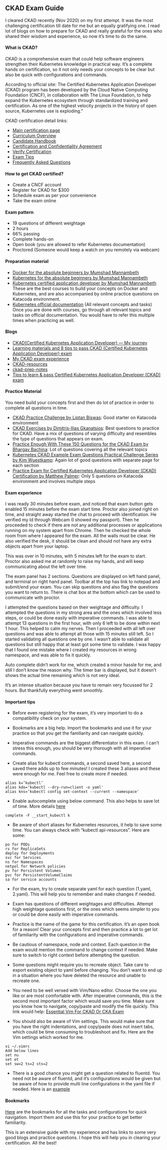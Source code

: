## CKAD Exam Guide

I cleared CKAD recently (Nov 2020) on my first attempt. It was the most challenging certification till date for me but an equally gratifying one. I read lot of blogs on how to prepare for CKAD and really grateful for the ones who shared their wisdom and experience, so now it’s time to do the same.


#### What is CKAD?
CKAD is a comprehensive exam that could help software engineers strengthen their Kubernetes knowledge in practical way. It’s a complete hands on certification, so it not only needs your concepts to be clear but also be quick with configurations and commands.

According to official site:
The Certified Kubernetes Application Developer (CKAD) program has been developed by the Cloud Native Computing Foundation (CNCF), in collaboration with The Linux Foundation, to help expand the Kubernetes ecosystem through standardized training and certification. As one of the highest velocity projects in the history of open source, Kubernetes use is exploding.”


CKAD certification detail links:
* <a href="https://www.cncf.io/certification/ckad/" target="_blank">Main certification page</a> 
* <a href="https://github.com/cncf/curriculum" target="_blank">Curriculum Overview</a>
* <a href="https://training.linuxfoundation.org/go/cka-ckad-candidate-handbook" target="_blank">Candidate Handbook</a>
* <a href="http://training.linuxfoundation.org/go/CNCF-certification-and-confidentiality-agreement" target="_blank">Certification and Confidentiality Agreement</a>
* <a href="https://training.linuxfoundation.org/certification/verify-certifications" target="_blank">Verify Certification</a>
* <a href="http://training.linuxfoundation.org/go//Important-Tips-CKA-CKAD" target="_blank">Exam Tips</a>
* <a href="http://training.linuxfoundation.org/go/cka-ckad-faq" target="_blank">Frequently Asked Questions</a>


#### How to get CKAD certified?
* Create a CNCF account
* Register for CKAD for $300
* Schedule exam as per your convenience 
* Take the exam online


#### Exam pattern
* 19 questions of different weightage
* 2 hours 
* 66% passing
* Complete hands-on 
* Open book (you are allowed to refer Kubernetes documentation)
* Proctored (Someone would keep a watch on you remotely via webcam)


#### Preparation material

* <a href="https://www.udemy.com/share/101Xlm/" target="_blank">Docker for the absolute beginners by Mumshad Mannambeth</a>
* <a href="https://www.udemy.com/share/1013LO/" target="_blank">Kubernetes for the absolute beginners by Mumshad Mannambeth</a>
* <a href="https://www.udemy.com/share/1013BQ/" target="_blank">Kubernetes certified application developer by Mumshad Mannambeth</a>
These are the best courses to build your concepts on Docker and Kubernetes, and are also accompanied by online practice questions on Katacoda environment.
* <a href="https://kubernetes.io/docs/home/" target="_blank">Kubernetes official documentation</a> (All relevant concepts and tasks)
Once you are done with courses, go through all relevant topics and tasks on official documentation. You would have to refer this multiple times when practicing as well.


#### Blogs

* <a href="https://medium.com/@harioverhere/ckad-certified-kubernetes-application-developer-my-journey-3afb0901014" target="_blank">CKAD(Certified Kubernetes Application Developer) — My journey</a>
* <a href="https://wely-lau.net/2020/03/23/learning-materials-and-8-tips-to-pass-ckad-certified-kubernetes-application-developer-exam/" target="_blank">Learning materials and 8 tips to pass CKAD (Certified Kubernetes Application Developer) exam</a>
* <a href="https://www.linkedin.com/pulse/my-ckad-exam-experience-atharva-chauthaiwale/" target="_blank">My CKAD exam experience</a>
* <a href="https://github.com/lucassha/CKAD-resources" target="_blank">CKAD-resources</a>
* <a href="https://github.com/twajr/ckad-prep-notes" target="_blank">ckad-prep-notes</a>
* <a href="https://medium.com/chotot/tips-tricks-to-pass-certified-kubernetes-application-developer-ckad-exam-67c9e1b32e6e" target="_blank">Tips to learn & pass Certified Kubernetes Application Developer (CKAD) exam</a>


#### Practice Material
You need build your concepts first and then do lot of practice in order to complete all questions in time.

* <a href="https://www.katacoda.com/liptanbiswas/courses/ckad-practice-challenges" target="_blank">CKAD Practice Challenge by Liptan Biswas</a>: Good starter on Katacoda environment
* <a href="https://github.com/dgkanatsios/CKAD-exercises" target="_blank">CKAD Exercises by Dimitris-Ilias Gkanatsios</a>: Best questions to practice for CKAD. Have a mix of questions of varying difficulty and resembles the type of questions that appears on exam.
* <a href="https://medium.com/bb-tutorials-and-thoughts/practice-enough-with-these-questions-for-the-ckad-exam-2f42d1228552" target="_blank">Practice Enough With These 150 Questions for the CKAD Exam by Bhargav Bachina</a>: Lot of questions covering all the relevant topics
* <a href="https://codeburst.io/kubernetes-ckad-weekly-challenges-overview-and-tips-7282b36a2681?gi=80078482862b" target="_blank">Kubernetes CKAD Example Exam Questions Practical Challenge Series by Kim Wuestkamp</a>: Again lot of good questions with separate page for each section
* <a href="https://www.katacoda.com/fabito/scenarios/ckad" target="_blank">Practice Exam for Certified Kubernetes Application Developer (CKAD) Certification by Matthew Palmer</a>: Only 5 questions on Katacoda environment and involves multiple steps


#### Exam experience
I was ready 30 minutes before exam, and noticed that exam button gets enabled 15 minutes before the exam start time. Proctor also joined right on time, and straight away started the chat to proceed with identification. He verified my Id through Webcam (I showed my passport). Then he proceeded to check if there are not any additional processes or applications running on my system apart from Chrome.
Then he checked the whole room from where I appeared for the exam. All the walls must be clear. He also verified the desk, it should be clean and should not have any extra objects apart from your laptop.

This was over in 10 minutes, with 5 minutes left for the exam to start.
Proctor also asked me at randomly to raise my hands, and will keep communicating about the left over time.

The exam panel has 2 sections. Questions are displayed on left hand panel, and terminal on right hand panel. Toolbar at the top has link to notepad and submit/end your exam. You can skip questions and also flag the questions you want to return to. There is chat box at the bottom which can be used to communicate with proctor.


I attempted the questions based on their weightage and difficulty. I attempted the questions in my strong area and the ones which involved less steps, or could be done easily with imperative commands. I was able to attempt 13 questions in the first hour, with only 6 left to be done within next 1 hour. This helped to calm my nerves. Then I proceeded with all left over questions and was able to attempt all those with 15 minutes still left. So I started validating all questions one by one. I wasn’t able to validate all questions but still happy that at least got some time to validate. I was happy that I found one mistake where I created my resources in wrong namespace, and was able to fix it quickly.

Auto complete didn’t work for me, which created a minor hassle for me, and still I don’t know the reason why.
The timer bar is displayed, but it doesn’t shows the actual time remaining which is not very ideal.

It’s an intense situation because you have to remain very focussed for 2 hours. But thankfully everything went smoothly. 


#### Important tips

- Before even registering for the exam, it’s very important to do a compatibility check on your system.

- Bookmarks are a big help. Import the bookmarks and use it for your practice so that you get the familiarity and can navigate quickly.

- Imperative commands are the biggest differentiator in this exam. I can’t stress this enough, you should be very thorough with all imperative commands.

- Create alias for kubectl commands, a second saved here, a second saved there adds up to few minutes! I created these 3 aliases and these were enough for me. Feel free to create more if needed.

```
alias k=‘kubectl’
alias kdo=‘kubectl --dry-run=client -o yaml'
alias kns=‘kubectl config set-context --current --namespace'
```

- Enable autocomplete using below command. This also helps to save lot of time. More details <a href="https://kubernetes.io/docs/reference/kubectl/cheatsheet/#kubectl-autocomplete" target="_blank">here</a>

```
complete -F __start_kubectl k
```

- Be aware of short aliases for Kubernetes resources, it help to save some time. You can always check with “kubectl api-resources”. Here are some:

```
po for PODs
rs for ReplicaSets
deploy for Deployments
svc for Services
ns for Namespaces
netpol for Network policies
pv for Persistent Volumes
pvc for PersistentVolumeClaims 
sa for service accounts
```

- For the exam, try to create separate yaml for each question (1.yaml, 2.yaml). This will help you to remember and make changes if needed.

- Exam has questions of different weightages and difficulties. Attempt high weightage questions first, or the ones which seems simpler to you or could be done easily with imperative commands.

- Practice is the name of the game for this certification. It’s an open book for a reason! Clear your concepts first and then practice a lot to get lot of familiarity with the configurations and imperative commands.

- Be cautious of namespace, node and context. Each question in the exam would mention the command to change context if needed. Make sure to switch to right context before attempting the question.

- Some questions might require you to recreate object. Take care to export existing object to yaml before changing. You don’t want to end up in a situation where you have deleted the resource and unable to recreate one.

- You need to be well versed with Vim/Nano editor. Choose the one you like or are most comfortable with. After imperative commands, this is the second most important factor which would save you time. Make sure you know how to navigate, copy/paste and modify the file quickly. This link would help: <a href="https://blog.codonomics.com/2019/09/essential-vim-for-ckad-or-cka-exam.html" target="_blank">Essential Vim For CKAD Or CKA Exam</a>

- You should also be aware of Vim settings. This would make sure that you have the right indentations, and copy/paste does not insert tabs, which could be time consuming to troubleshoot and fix. Here are the Vim settings which worked for me.

```
vi ~/.vimrc
Add below lines
set nu
set et
set sw=2 ts=2 sts=2
```

- There is a good chance you might get a question related to fluentd. You need not be aware of fluentd, and it’s configurations would be given but be aware of how to provide multi line configurations in the yaml file if needed. Here is an <a href="https://kubernetes.io/docs/concepts/cluster-administration/logging/#using-a-sidecar-container-with-the-logging-agent" target="_blank">example</a>


#### Bookmarks
[Here](ckad_bookmarks.html) are the bookmarks for all the tasks and configurations for quick navigation. Import them and use this for your practice to get better familiarity.

This is an extensive guide with my experience and has links to some very good blogs and practice questions. I hope this will help you in clearing your certification. All the best!